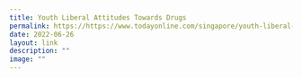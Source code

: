 ```yaml
---
title: Youth Liberal Attitudes Towards Drugs
permalink: https://https://www.todayonline.com/singapore/youth-liberal-attitude-towards-drugs-1933351/
date: 2022-06-26
layout: link
description: ""
image: ""
---
```

